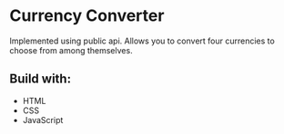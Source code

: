 # Currency Converter

Implemented using public api. Allows you to convert four currencies to choose from among themselves.

## Build with:
- HTML
- CSS
- JavaScript
